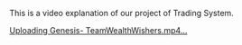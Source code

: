 This is a video explanation of our project of Trading System.

[Uploading Genesis- TeamWealthWishers.mp4…](https://github.com/INDJokerGamma/Genisis--Team-WealthWishers/assets/155132306/196c98fc-8fa0-421e-a8d5-70d8a0d9eaae)
